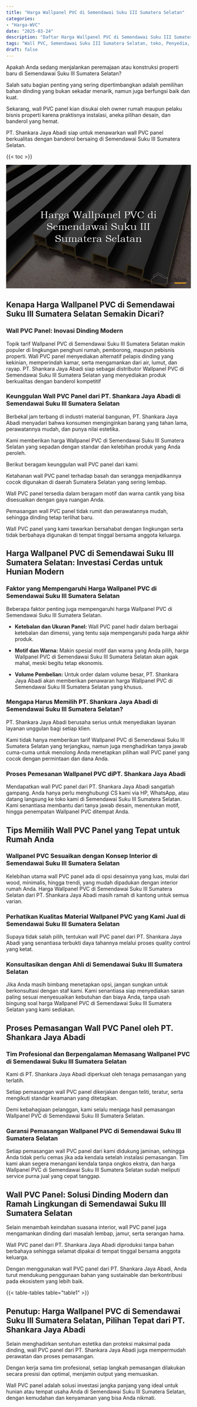 ```yaml
---
title: "Harga Wallpanel PVC di Semendawai Suku III Sumatera Selatan"
categories: 
- "Harga-WVC"
date: "2025-03-24"
description: "Daftar Harga Wallpanel PVC di Semendawai Suku III Sumatera Selatan untuk hunian, perkantoran, serta ritel. Material terbaik, pilihan motif, pilihan warna modern, beserta jasa penempatan ditangani oleh tim profesional dan jaminan resmi!|Jasa penyediaan Wallpanel PVC di Semendawai Suku III Sumatera Selatan bagi kebutuhan hunian, perkantoran, maupun gerai, beserta panel berkualitas dan instalasi oleh tim profesional serta kepastian resmi.|Solusi Wallpanel PVC di Semendawai Suku III Sumatera Selatan yang terpercaya bagi hunian, kantor, serta gerai, dengan produk berkualitas dan pemasangan ditangani oleh teknisi profesional dan garansi resmi.|Distribusi Wallpanel PVC di Semendawai Suku III Sumatera Selatan untuk hunian, perkantoran, dan toko, beserta material terbaik dan instalasi ditangani oleh tenaga ahli berpengalaman, dilengkapi dengan kepastian resmi.}"
tags: "Wall PVC, Semendawai Suku III Sumatera Selatan, toko, Penyedia, distributor"
draft: false
---
```


Apakah Anda sedang menjalankan peremajaan atau konstruksi properti baru di Semendawai Suku III Sumatera Selatan?

Salah satu bagian penting yang sering dipertimbangkan adalah pemilihan bahan dinding yang bukan sekadar menarik, namun juga berfungsi baik dan kuat.

Sekarang, wall PVC panel kian disukai oleh owner rumah maupun pelaku bisnis properti karena praktisnya instalasi, aneka pilihan desain, dan banderol yang hemat.

PT. Shankara Jaya Abadi siap untuk menawarkan wall PVC panel berkualitas dengan banderol bersaing di Semendawai Suku III Sumatera Selatan.

{{< toc >}}

![Harga Wallpanel PVC di Semendawai Suku III Sumatera Selatan](/images/Harga-WVC/Harga-Wallpanel-PVC-di-Semendawai-Suku-III-Sumatera-Selatan.png)


## Kenapa Harga Wallpanel PVC di Semendawai Suku III Sumatera Selatan Semakin Dicari?

### Wall PVC Panel: Inovasi Dinding Modern

Topik tarif Wallpanel PVC di Semendawai Suku III Sumatera Selatan makin populer di lingkungan penghuni rumah, pemborong, maupun pebisnis properti. Wall PVC panel menyediakan alternatif pelapis dinding yang kekinian, memperindah kamar, serta mengamankan dari air, lumut, dan rayap. PT. Shankara Jaya Abadi siap sebagai distributor Wallpanel PVC di Semendawai Suku III Sumatera Selatan yang menyediakan produk berkualitas dengan banderol kompetitif

### Keunggulan Wall PVC Panel dari PT. Shankara Jaya Abadi di Semendawai Suku III Sumatera Selatan

Berbekal jam terbang di industri material bangunan, PT. Shankara Jaya Abadi menyadari bahwa konsumen menginginkan barang yang tahan lama, perawatannya mudah, dan punya nilai estetika.

Kami memberikan harga Wallpanel PVC di Semendawai Suku III Sumatera Selatan yang sepadan dengan standar dan kelebihan produk yang Anda peroleh.

Berikut beragam keunggulan wall PVC panel dari kami:

Ketahanan wall PVC panel terhadap basah dan serangga menjadikannya cocok digunakan di daerah Sumatera Selatan yang sering lembap.

Wall PVC panel tersedia dalam beragam motif dan warna cantik yang bisa disesuaikan dengan gaya ruangan Anda.

Pemasangan wall PVC panel tidak rumit dan perawatannya mudah, sehingga dinding tetap terlihat baru.

Wall PVC panel yang kami tawarkan bersahabat dengan lingkungan serta tidak berbahaya digunakan di tempat tinggal bersama anggota keluarga.

## Harga Wallpanel PVC di Semendawai Suku III Sumatera Selatan: Investasi Cerdas untuk Hunian Modern

### Faktor yang Mempengaruhi Harga Wallpanel PVC di Semendawai Suku III Sumatera Selatan

Beberapa faktor penting juga mempengaruhi harga Wallpanel PVC di Semendawai Suku III Sumatera Selatan.

- **Ketebalan dan Ukuran Panel:** Wall PVC panel hadir dalam berbagai ketebalan dan dimensi, yang tentu saja mempengaruhi pada harga akhir produk.

- **Motif dan Warna:** Makin spesial motif dan warna yang Anda pilih, harga Wallpanel PVC di Semendawai Suku III Sumatera Selatan akan agak mahal, meski begitu tetap ekonomis.

- **Volume Pembelian:** Untuk order dalam volume besar, PT. Shankara Jaya Abadi akan memberikan penawaran harga Wallpanel PVC di Semendawai Suku III Sumatera Selatan yang khusus.

### Mengapa Harus Memilih PT. Shankara Jaya Abadi di Semendawai Suku III Sumatera Selatan?

PT. Shankara Jaya Abadi berusaha serius untuk menyediakan layanan layanan unggulan bagi setiap klien.

Kami tidak hanya memberikan tarif Wallpanel PVC di Semendawai Suku III Sumatera Selatan yang terjangkau, namun juga menghadirkan tanya jawab cuma-cuma untuk menolong Anda menetapkan pilihan wall PVC panel yang cocok dengan permintaan dan dana Anda.

### Proses Pemesanan Wallpanel PVC diPT. Shankara Jaya Abadi

Mendapatkan wall PVC panel dari PT. Shankara Jaya Abadi sangatlah gampang. Anda hanya perlu menghubungi CS kami via HP, WhatsApp, atau datang langsung ke toko kami di Semendawai Suku III Sumatera Selatan. Kami senantiasa membantu dari tanya jawab desain, menentukan motif, hingga penempatan Wallpanel PVC ditempat Anda.

## Tips Memilih Wall PVC Panel yang Tepat untuk Rumah Anda

### Wallpanel PVC Sesuaikan dengan Konsep Interior di Semendawai Suku III Sumatera Selatan

Kelebihan utama wall PVC panel ada di opsi desainnya yang luas, mulai dari wood, minimalis, hingga trendi, yang mudah dipadukan dengan interior rumah Anda. Harga Wallpanel PVC di Semendawai Suku III Sumatera Selatan dari PT. Shankara Jaya Abadi masih ramah di kantong untuk semua varian.

### Perhatikan Kualitas Material Wallpanel PVC yang Kami Jual di Semendawai Suku III Sumatera Selatan

Supaya tidak salah pilih, tentukan wall PVC panel dari PT. Shankara Jaya Abadi yang senantiasa terbukti daya tahannya melalui proses quality control yang ketat.

### Konsultasikan dengan Ahli di Semendawai Suku III Sumatera Selatan

Jika Anda masih bimbang menetapkan opsi, jangan sungkan untuk berkonsultasi dengan staf kami. Kami senantiasa siap menyediakan saran paling sesuai menyesuaikan kebutuhan dan biaya Anda, tanpa usah bingung soal harga Wallpanel PVC di Semendawai Suku III Sumatera Selatan yang kami sediakan.

## Proses Pemasangan Wall PVC Panel oleh PT. Shankara Jaya Abadi

### Tim Profesional dan Berpengalaman Memasang Wallpanel PVC di Semendawai Suku III Sumatera Selatan

Kami di PT. Shankara Jaya Abadi diperkuat oleh tenaga pemasangan yang terlatih.

Setiap pemasangan wall PVC panel dikerjakan dengan teliti, teratur, serta mengikuti standar keamanan yang ditetapkan.

Demi kebahagiaan pelanggan, kami selalu menjaga hasil pemasangan Wallpanel PVC di Semendawai Suku III Sumatera Selatan.

### Garansi Pemasangan Wallpanel PVC di Semendawai Suku III Sumatera Selatan

Setiap pemasangan wall PVC panel dari kami didukung jaminan, sehingga Anda tidak perlu cemas jika ada kendala setelah instalasi pemasangan. Tim kami akan segera menangani kendala tanpa ongkos ekstra, dan harga Wallpanel PVC di Semendawai Suku III Sumatera Selatan sudah meliputi service purna jual yang cepat tanggap.

## Wall PVC Panel: Solusi Dinding Modern dan Ramah Lingkungan di Semendawai Suku III Sumatera Selatan

Selain menambah keindahan suasana interior, wall PVC panel juga mengamankan dinding dari masalah lembap, jamur, serta serangan hama.

Wall PVC panel dari PT. Shankara Jaya Abadi diproduksi tanpa bahan berbahaya sehingga selamat dipakai di tempat tinggal bersama anggota keluarga.

Dengan menggunakan wall PVC panel dari PT. Shankara Jaya Abadi, Anda turut mendukung penggunaan bahan yang sustainable dan berkontribusi pada ekosistem yang lebih baik.

{{< table-tables table="table1" >}}

## Penutup: Harga Wallpanel PVC di Semendawai Suku III Sumatera Selatan, Pilihan Tepat dari PT. Shankara Jaya Abadi

Selain menghadirkan sentuhan estetika dan proteksi maksimal pada dinding, wall PVC panel dari PT. Shankara Jaya Abadi juga mempermudah perawatan dan proses pemasangan.

Dengan kerja sama tim profesional, setiap langkah pemasangan dilakukan secara presisi dan optimal, menjamin output yang memuaskan.

Wall PVC panel adalah solusi investasi jangka panjang yang ideal untuk hunian atau tempat usaha Anda di Semendawai Suku III Sumatera Selatan, dengan kemudahan dan kenyamanan yang bisa Anda nikmati.